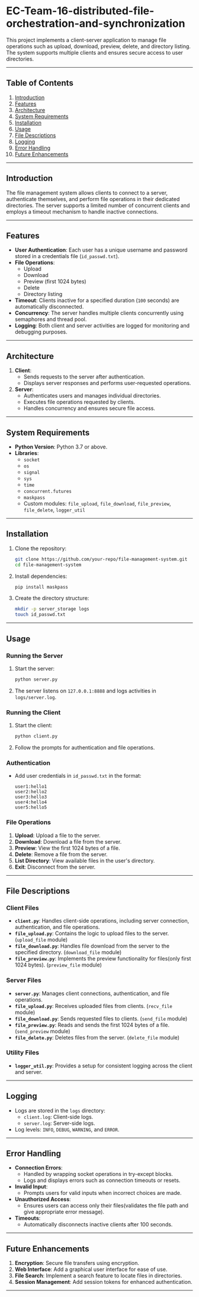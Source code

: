 # EC-Team-16-distributed-file-orchestration-and-synchronization

This project implements a client-server application to manage file operations such as upload, download, preview, delete, and directory listing. The system supports multiple clients and ensures secure access to user directories.

---

## Table of Contents
1. [Introduction](#introduction)
2. [Features](#features)
3. [Architecture](#architecture)
4. [System Requirements](#system-requirements)
5. [Installation](#installation)
6. [Usage](#usage)
7. [File Descriptions](#file-descriptions)
8. [Logging](#logging)
9. [Error Handling](#error-handling)
10. [Future Enhancements](#future-enhancements)

---

## Introduction
The file management system allows clients to connect to a server, authenticate themselves, and perform file operations in their dedicated directories. The server supports a limited number of concurrent clients and employs a timeout mechanism to handle inactive connections.

---

## Features
- **User Authentication**: Each user has a unique username and password stored in a credentials file (`id_passwd.txt`).
- **File Operations**:
  - Upload
  - Download
  - Preview (first 1024 bytes)
  - Delete
  - Directory listing
- **Timeout**: Clients inactive for a specified duration (`100` seconds) are automatically disconnected.
- **Concurrency**: The server handles multiple clients concurrently using semaphores and thread pool.
- **Logging**: Both client and server activities are logged for monitoring and debugging purposes.

---

## Architecture
1. **Client**:
   - Sends requests to the server after authentication.
   - Displays server responses and performs user-requested operations.
2. **Server**:
   - Authenticates users and manages individual directories.
   - Executes file operations requested by clients.
   - Handles concurrency and ensures secure file access.

---

## System Requirements
- **Python Version**: Python 3.7 or above.
- **Libraries**:
  - `socket`
  - `os`
  - `signal`
  - `sys`
  - `time`
  - `concurrent.futures`
  - `maskpass`
  - Custom modules: `file_upload`, `file_download`, `file_preview`, `file_delete`, `logger_util`

---

## Installation
1. Clone the repository:
   ```bash
   git clone https://github.com/your-repo/file-management-system.git
   cd file-management-system
   ```
2. Install dependencies:
   ```bash
   pip install maskpass
   ```
3. Create the directory structure:
   ```bash
   mkdir -p server_storage logs
   touch id_passwd.txt
   ```

---

## Usage

### Running the Server
1. Start the server:
   ```bash
   python server.py
   ```
2. The server listens on `127.0.0.1:8888` and logs activities in `logs/server.log`.

### Running the Client
1. Start the client:
   ```bash
   python client.py
   ```
2. Follow the prompts for authentication and file operations.

### Authentication
- Add user credentials in `id_passwd.txt` in the format:
  ```
  user1:hello1
  user2:hello2
  user3:hello3
  user4:hello4
  user5:hello5
  ```

### File Operations
1. **Upload**: Upload a file to the server.
2. **Download**: Download a file from the server.
3. **Preview**: View the first 1024 bytes of a file.
4. **Delete**: Remove a file from the server.
5. **List Directory**: View available files in the user's directory.
6. **Exit**: Disconnect from the server.

---

## File Descriptions
### Client Files
- **`client.py`**: Handles client-side operations, including server connection, authentication, and file operations.
- **`file_upload.py`**: Contains the logic to upload files to the server. (`upload_file` module)
- **`file_download.py`**: Handles file download from the server to the specified directory. (`download_file` module)
- **`file_preview.py`**: Implements the preview functionality for files(only first 1024 bytes). (`preview_file` module)

### Server Files
- **`server.py`**: Manages client connections, authentication, and file operations.
- **`file_upload.py`**: Receives uploaded files from clients. (`recv_file` module)
- **`file_download.py`**: Sends requested files to clients. (`send_file` module)
- **`file_preview.py`**: Reads and sends the first 1024 bytes of a file. (`send_preview` module)
- **`file_delete.py`**: Deletes files from the server. (`delete_file` module)

### Utility Files
- **`logger_util.py`**: Provides a setup for consistent logging across the client and server.

---

## Logging
- Logs are stored in the `logs` directory:
  - `client.log`: Client-side logs.
  - `server.log`: Server-side logs.
- Log levels: `INFO`, `DEBUG`, `WARNING`, and `ERROR`.

---

## Error Handling
- **Connection Errors**:
  - Handled by wrapping socket operations in try-except blocks.
  - Logs and displays errors such as connection timeouts or resets.
- **Invalid Input**:
  - Prompts users for valid inputs when incorrect choices are made.
- **Unauthorized Access**:
  - Ensures users can access only their files(validates the file path and give appropriate error message).
- **Timeouts**:
  - Automatically disconnects inactive clients after 100 seconds.

---

## Future Enhancements
1. **Encryption**: Secure file transfers using encryption.
2. **Web Interface**: Add a graphical user interface for ease of use.
3. **File Search**: Implement a search feature to locate files in directories.
4. **Session Management**: Add session tokens for enhanced authentication.

--- 


